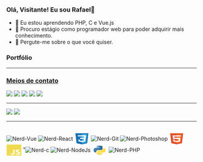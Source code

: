 ### Olá, Visitante! Eu sou Rafael👋

- 🌱 Eu estou aprendendo PHP, C e Vue.js
- 👯 Procuro estágio como programador web para poder adquirir mais conhecimento.
- 💬 Pergute-me sobre o que você quiser.

<h3>Portfólio</h3>
<div>
  <a href="https://github.com/taeltico/Portifolio-curriculo">
</div>
<div>
  <hr>
<h3> Meios de contato</h3>
<a href="https://www.instagram.com/taeltico/?hl=pt/" target="_blank"><img src="https://img.shields.io/badge/-Instagram-%23E4405F?style=for-the-badge&logo=instagram&logoColor=white" target="_blank"></a>
  <a href = "mailto:contato.rafaelwanderley@gmail.com"><img src="https://img.shields.io/badge/Gmail-D14836?style=for-the-badge&logo=gmail&logoColor=white" target="_blank"></a>
  <a href="https://www.linkedin.com/in/rafael-wanderley-55a10838/" target="_blank"><img src="https://img.shields.io/badge/-LinkedIn-%230077B5?style=for-the-badge&logo=linkedin&logoColor=white" target="_blank"></a> 
      <a href="https://api.whatsapp.com/send?phone=5521974935875" target="_blank"><img src="https://img.shields.io/badge/WhatsApp-25D366?style=for-the-badge&logo=whatsapp&logoColor=white" target="_blank"></a>
           <a href="https://www.facebook.com/rafaelwanderleyvitor.sa" target="_blank"><img src="https://img.shields.io/badge/Facebook-1877F2?style=for-the-badge&logo=facebook&logoColor=white" target="_blank"></a>       
</div>
 <hr>
<div>
   <a href="https://github.com/taeltico">
   <img height="180em"src="https://github-readme-stats.vercel.app/api?username=taeltico&show_icons=true&count_private=true&theme=dracula"></a>
   <img height="180em" src="https://github-readme-stats.vercel.app/api/top-langs/?username=taeltico&layout=compact&langs_count=7&theme=dracula"/>
</div>
 <hr>
<div style="display: inline_block"><br>
  <img align="center" alt="Nerd-Vue" height="30" width="40" src="https://cdn.jsdelivr.net/gh/devicons/devicon/icons/vuejs/vuejs-original.svg" />
  <img align="center" alt="Nerd-React" height="30" width="40" src="https://cdn.jsdelivr.net/gh/devicons/devicon/icons/react/react-original.svg">
  <img align="center" alt="Nerd-CSS" height="30" width="40" src="https://raw.githubusercontent.com/devicons/devicon/master/icons/css3/css3-original.svg">
  <img align="center" alt="Nerd-Git" height="30" width="40" src="https://cdn.jsdelivr.net/gh/devicons/devicon/icons/git/git-original.svg"/>
  <img align="center" alt="Nerd-Photoshop" height="30" width="40" src="https://cdn.jsdelivr.net/gh/devicons/devicon/icons/photoshop/photoshop-plain.svg"/>
  <img align="center" alt="Nerd-HTML" height="30" width="40" src="https://raw.githubusercontent.com/devicons/devicon/master/icons/html5/html5-original.svg">
  <img align="center" alt="Nerd-Js" height="30" width="40" src="https://raw.githubusercontent.com/devicons/devicon/master/icons/javascript/javascript-plain.svg">
  "<img align="center" alt="Nerd-c" height="30" width="40" src="https://cdn.jsdelivr.net/gh/devicons/devicon/icons/c/c-original.svg">
  <img align="center" alt="Nerd-NodeJs" height="30" width="40" src="https://cdn.jsdelivr.net/gh/devicons/devicon/icons/nodejs/nodejs-original.svg">
  <img align="center" alt="Nerd-Python" height="30" width="40" src="https://raw.githubusercontent.com/devicons/devicon/master/icons/python/python-original.svg">
  <img align="center" alt="Nerd-PHP" height="30" width="40" src="https://cdn.jsdelivr.net/gh/devicons/devicon/icons/php/php-original.svg" />
</div>
